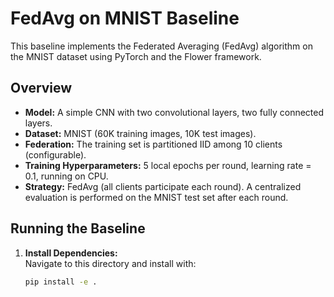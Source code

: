 # FedAvg on MNIST Baseline

This baseline implements the Federated Averaging (FedAvg) algorithm on the MNIST dataset using PyTorch and the Flower framework.

## Overview

- **Model:** A simple CNN with two convolutional layers, two fully connected layers.
- **Dataset:** MNIST (60K training images, 10K test images).
- **Federation:** The training set is partitioned IID among 10 clients (configurable).
- **Training Hyperparameters:** 5 local epochs per round, learning rate = 0.1, running on CPU.
- **Strategy:** FedAvg (all clients participate each round). A centralized evaluation is performed on the MNIST test set after each round.

## Running the Baseline

1. **Install Dependencies:**  
   Navigate to this directory and install with:
   ```bash
   pip install -e .
